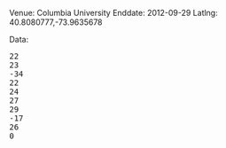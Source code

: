 Venue: Columbia University
Enddate: 2012-09-29
Latlng: 40.8080777,-73.9635678

<p>Data:</p>
<pre>22
23
-34
22
24
27
29
-17
26
0</pre>
